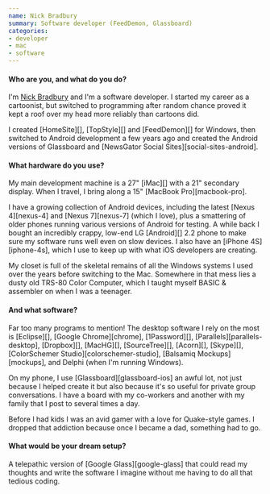 ```yaml
---
name: Nick Bradbury
summary: Software developer (FeedDemon, Glassboard)
categories:
- developer
- mac
- software
---
```


#### Who are you, and what do you do?

I'm [Nick Bradbury](http://nick.typepad.com/ "Nick's website.") and I'm a software developer. I started my career as a cartoonist, but switched to programming after random chance proved it kept a roof over my head more reliably than cartoons did.

I created [HomeSite][], [TopStyle][] and [FeedDemon][] for Windows, then switched to Android development a few years ago and created the Android versions of Glassboard and [NewsGator Social Sites][social-sites-android].

#### What hardware do you use?

My main development machine is a 27" [iMac][] with a 21" secondary display. When I travel, I bring along a 15" [MacBook Pro][macbook-pro]. 

I have a growing collection of Android devices, including the latest [Nexus 4][nexus-4] and [Nexus 7][nexus-7] (which I love), plus a smattering of older phones running various versions of Android for testing. A while back I bought an incredibly crappy, low-end LG [Android][] 2.2 phone to make sure my software runs well even on slow devices. I also have an [iPhone 4S][iphone-4s], which I use to keep up with what iOS developers are creating.

My closet is full of the skeletal remains of all the Windows systems I used over the years before switching to the Mac. Somewhere in that mess lies a dusty old TRS-80 Color Computer, which I taught myself BASIC & assembler on when I was a teenager.

#### And what software?

Far too many programs to mention! The desktop software I rely on the most is [Eclipse][], [Google Chrome][chrome], [1Password][], [Parallels][parallels-desktop], [Dropbox][], [MacHG][], [SourceTree][], [Acorn][], [Skype][], [ColorSchemer Studio][colorschemer-studio], [Balsamiq Mockups][mockups], and Delphi (when I'm running Windows).

On my phone, I use [Glassboard][glassboard-ios] an awful lot, not just because I helped create it but also because it's so useful for private group conversations. I have a board with my co-workers and another with my family that I post to several times a day.

Before I had kids I was an avid gamer with a love for Quake-style games. I dropped that addiction because once I became a dad, something had to go.

#### What would be your dream setup?

A telepathic version of [Google Glass][google-glass] that could read my thoughts and write the software I imagine without me having to do all that tedious coding.